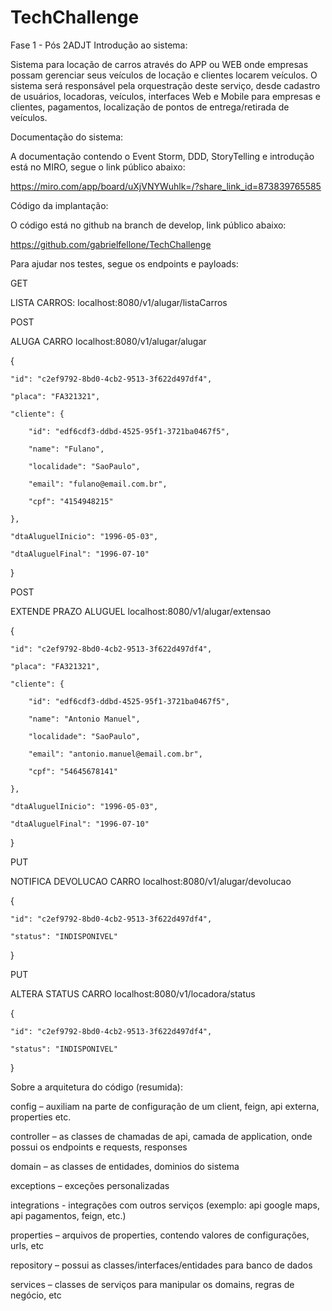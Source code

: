 # TechChallenge
Fase 1 - Pós 2ADJT
Introdução ao sistema: 
 
Sistema para locação de carros através do APP ou WEB onde empresas possam gerenciar seus veículos de locação e clientes locarem veículos. O sistema será responsável pela orquestração deste serviço, desde cadastro de usuários, locadoras, veículos, interfaces Web e Mobile para empresas e clientes, pagamentos, localização de pontos de entrega/retirada de veículos. 

 

Documentação do sistema: 

 

A documentação contendo o Event Storm, DDD, StoryTelling e introdução está no MIRO, segue o link público abaixo: 

 

https://miro.com/app/board/uXjVNYWuhlk=/?share_link_id=873839765585 

 

Código da implantação: 

O código está no github na branch de develop, link público abaixo: 

 

https://github.com/gabrielfellone/TechChallenge  

 

 

Para ajudar nos testes, segue os endpoints e payloads: 
 
 
 

GET  

LISTA CARROS: 
localhost:8080/v1/alugar/listaCarros 

 

 

 

POST  

ALUGA CARRO 
localhost:8080/v1/alugar/alugar 

{ 

	"id": "c2ef9792-8bd0-4cb2-9513-3f622d497df4", 

	"placa": "FA321321", 

	"cliente": { 

		"id": "edf6cdf3-ddbd-4525-95f1-3721ba0467f5", 

		"name": "Fulano", 

		"localidade": "SaoPaulo", 

		"email": "fulano@email.com.br", 

		"cpf": "4154948215" 

	}, 

	"dtaAluguelInicio": "1996-05-03", 

	"dtaAluguelFinal": "1996-07-10" 

} 

 

 

 

 

 

 

 

 

POST  

EXTENDE PRAZO ALUGUEL 
localhost:8080/v1/alugar/extensao 

 

{ 

	"id": "c2ef9792-8bd0-4cb2-9513-3f622d497df4", 

	"placa": "FA321321", 

	"cliente": { 

		"id": "edf6cdf3-ddbd-4525-95f1-3721ba0467f5", 

		"name": "Antonio Manuel", 

		"localidade": "SaoPaulo", 

		"email": "antonio.manuel@email.com.br", 

		"cpf": "54645678141" 

	}, 

	"dtaAluguelInicio": "1996-05-03", 

	"dtaAluguelFinal": "1996-07-10" 

} 

 

 

PUT  

NOTIFICA DEVOLUCAO CARRO 
localhost:8080/v1/alugar/devolucao 

 

{ 

	"id": "c2ef9792-8bd0-4cb2-9513-3f622d497df4", 

	"status": "INDISPONIVEL" 

} 

 

 

 

 

PUT  

ALTERA STATUS CARRO 
localhost:8080/v1/locadora/status 

 

{ 

	"id": "c2ef9792-8bd0-4cb2-9513-3f622d497df4", 

	"status": "INDISPONIVEL" 

} 

 

Sobre a arquitetura do código (resumida): 

config –  auxiliam na parte de configuração de um client, feign, api externa, properties etc. 
 
controller – as classes de chamadas de api, camada de application, onde possui os endpoints e requests, responses 
 
domain – as classes de entidades, dominios do sistema 

exceptions – exceções personalizadas 

integrations - integrações com outros serviços (exemplo: api google maps, api pagamentos, feign, etc.) 

properties – arquivos de properties, contendo valores de configurações, urls, etc 

repository – possui as classes/interfaces/entidades para banco de dados 

services – classes de serviços para manipular os domains, regras de negócio, etc 
